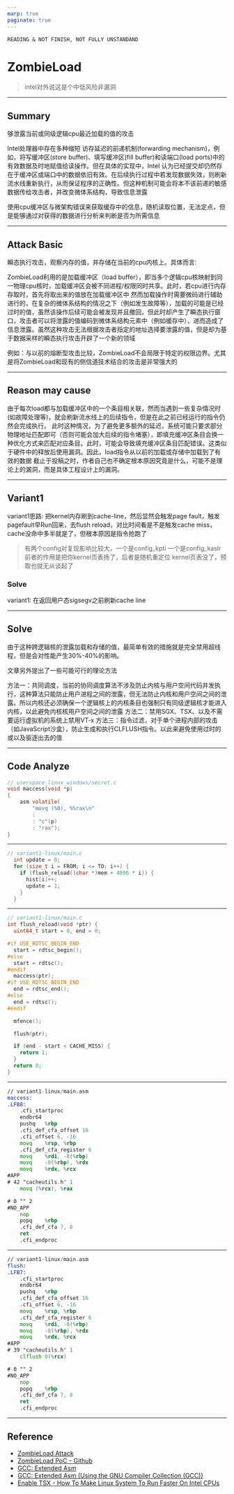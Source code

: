 ```yaml
---
marp: true
paginate: true
---
```


    READING & NOT FINISH, NOT FULLY UNSTANDAND

# ZombieLoad

> intel对外说这是个中低风险非漏洞

---

## Summary

够泄露当前或同级逻辑cpu最近加载的值的攻击

Intel处理器中存在多种缩短 访存延迟的前递机制(forwarding mechanism)，例如，将写缓冲区(store buffer)、填写缓冲区(fill buffer)和读端口(load ports)中的有效数据及时地赋值给读操作。但在具体的实现中，Intel 认为已经提交却仍然存在于缓冲区或端口中的数据依旧有效。在后续执行过程中若发现数据失效，则刷新流水线重新执行，从而保证程序的正确性。但这种机制可能会将本不该前递的敏感数据传给攻击者，并改变微体系结构，导致信息泄露

使用cpu缓冲区与微架构错误来获取缓存中的信息，随机读取位置，无法定点，但是能够通过对获得的数据进行分析来判断是否为所需信息

---

## Attack Basic

瞬态执行攻击，观察内存的值，并存储在当前的cpu内核上。具体而言:

ZombieLoad利用的是加载缓冲区（load buffer），即当多个逻辑cpu核映射到同一物理cpu核时，加载缓冲区会被不同进程/权限同时共享。此时，若cpu进行内存存取时，首先将取出来的值放在加载缓冲区中
然而加载操作时需要微码进行辅助进行的，在复杂的微体系结构的情况之下（例如发生故障等），加载的可能是已经过时的值，虽然该操作后续可能会被发现并且撤回，但此时却产生了瞬态执行窗口，攻击者可以将泄露的值编码到微体系结构元素中（例如缓存中），进而造成了信息泄露。虽然这种攻击无法根据攻击者指定的地址选择要泄露的值，但是却为基于数据采样的瞬态执行攻击开辟了一个新的领域

例如：与以前的熔断型攻击比较，ZombieLoad不会局限于特定的权限边界。尤其是将ZombieLoad和现有的侧信道技术结合的攻击是非常强大的

---

## Reason may cause

由于每次load都与加载缓冲区中的一个条目相关联，然而当遇到一些复杂情况时(如故障处理等)，就会刷新流水线上的后续指令，但是在此之前已经运行的指令仍然会完成执行。
此时这种情况，为了避免更多额外的延迟，系统可能只要求部分物理地址匹配即可（否则可能会加大后续的指令堵塞），即填充缓冲区条目会换一种优化方式来匹配对应条目。此时，可能会导致填充缓冲区条目匹配错误。这类似于硬件中的释放后使用漏洞。因此，load指令从以前的加载或存储中加载到了有效的数据
截止于投稿之时，作者自己也不确定根本原因究竟是什么，可能不是理论上的漏洞，而是具体工程设计上的漏洞。

---

## Variant1

variant1思路: 把kernel内存刷到cache-line，然后显然会触发page fault，触发pagefault早Run回来，去flush reload，对比时间看是不是触发cache miss，cache没命中多半就是了，但根本原因是指令抢跑了

> 有两个config对复现影响比较大，一个是config_kpti 一个是config_kaslr
> 前者的作用是把你kernel页表扬了，后者是随机重定位
> kernel页表没了，预取也就无从谈起了


### Solve

variant1: 在返回用户态sigsegv之前刷新cache line

---

## Solve

由于这种跨逻辑核的泄露加载和存储的值，最简单有效的措施就是完全禁用超线程，但是会对性能产生30%-40%的影响。

文章另外提出了一些可能可行的理论方法

方法一：共同调度，当前的协同调度算法不涉及防止内核与用户空间代码并发执行，这种算法只能防止用户进程之间的泄露，但无法防止内核和用户空间之间的泄露。所以内核还必须确保一个逻辑核上的内核条目也强制只有同级逻辑核才能进入内核，以此避免内核核用户空间之间的泄露
方法二：禁用SGX、TSX、以及不需要运行虚拟机的系统上禁用VT-x
方法三：指令过滤，对于单个进程内部的攻击（如JavaScript沙盒），防止生成和执行CLFLUSH指令。以此来避免使用过时的或以及驱逐出去的值

---

## Code Analyze

```c
// userspace_linux_windows/secret.c
void maccess(void *p)
{
    asm volatile(
        "movq (%0), %%rax\n"
        :
        : "c"(p)
        : "rax");
}
```
---

```c
// variant1-linux/main.c
  int update = 0;
  for (size_t i = FROM; i <= TO; i++) {
    if (flush_reload((char *)mem + 4096 * i)) {
      hist[i]++;
      update = 1;
    }
  }
```
---

```c
// variant1-linux/main.c
int flush_reload(void *ptr) {
  uint64_t start = 0, end = 0;

#if USE_RDTSC_BEGIN_END
  start = rdtsc_begin();
#else
  start = rdtsc();
#endif
  maccess(ptr);
#if USE_RDTSC_BEGIN_END
  end = rdtsc_end();
#else
  end = rdtsc();
#endif

  mfence();

  flush(ptr);

  if (end - start < CACHE_MISS) {
    return 1;
  }
  return 0;
}
```
---

```asm
// variant1-linux/main.asm
maccess:
.LFB8:
	.cfi_startproc
	endbr64
	pushq	%rbp
	.cfi_def_cfa_offset 16
	.cfi_offset 6, -16
	movq	%rsp, %rbp
	.cfi_def_cfa_register 6
	movq	%rdi, -8(%rbp)
	movq	-8(%rbp), %rdx
	movq	%rdx, %rcx
#APP
# 42 "cacheutils.h" 1
	movq (%rcx), %rax

# 0 "" 2
#NO_APP
	nop
	popq	%rbp
	.cfi_def_cfa 7, 8
	ret
	.cfi_endproc
```
---

```asm
// variant1-linux/main.asm
flush:
.LFB7:
	.cfi_startproc
	endbr64
	pushq	%rbp
	.cfi_def_cfa_offset 16
	.cfi_offset 6, -16
	movq	%rsp, %rbp
	.cfi_def_cfa_register 6
	movq	%rdi, -8(%rbp)
	movq	-8(%rbp), %rdx
	movq	%rdx, %rcx
#APP
# 39 "cacheutils.h" 1
	clflush 0(%rcx)

# 0 "" 2
#NO_APP
	nop
	popq	%rbp
	.cfi_def_cfa 7, 8
	ret
	.cfi_endproc
```
---

## Reference

- [ZombieLoad Attack](https://zombieloadattack.com/)
- [ZombieLoad PoC - Github](https://github.com/IAIK/ZombieLoad.git)
- [GCC: Extended Asm](https://gcc.gnu.org/onlinedocs/gcc/Extended-Asm.html)
- [GCC: Extended Asm (Using the GNU Compiler Collection (GCC))](https://gcc.gnu.org/onlinedocs/gcc/Extended-Asm.html#x86Operandmodifiers)
- [Enable TSX - How To Make Linux System To Run Faster On Intel CPUs](https://ostechnix.com/how-to-make-linux-system-to-run-faster-on-intel-cpus/)
